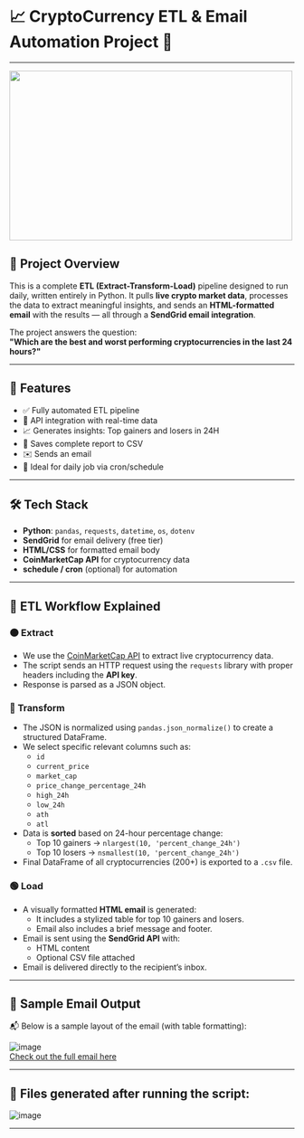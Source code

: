 # 📈 CryptoCurrency ETL & Email Automation Project 🚀
---
<img src = 'https://github.com/user-attachments/assets/8b49fd41-4390-469e-a137-6c69a32f154f' width = '500' height = '300'>

## 📘 Project Overview

This is a complete **ETL (Extract-Transform-Load)** pipeline designed to run daily, written entirely in Python. It pulls **live crypto market data**, processes the data to extract meaningful insights, and sends an **HTML-formatted email** with the results — all through a **SendGrid email integration**.

The project answers the question:  
**"Which are the best and worst performing cryptocurrencies in the last 24 hours?"**

---
## 🚀 Features

- ✅ Fully automated ETL pipeline
- 📡 API integration with real-time data
- 📈 Generates insights: Top gainers and losers in 24H
- 💾 Saves complete report to CSV
- ✉️ Sends an email
- 📅 Ideal for daily job via cron/schedule

---

## 🛠️ Tech Stack

- **Python**: `pandas`, `requests`, `datetime`, `os`, `dotenv`
- **SendGrid** for email delivery (free tier)
- **HTML/CSS** for formatted email body
- **CoinMarketCap API** for cryptocurrency data
- **schedule / cron** (optional) for automation

---
## 🔄 ETL Workflow Explained

### 🟠 Extract

- We use the [CoinMarketCap API](https://coinmarketcap.com/api/) to extract live cryptocurrency data.
- The script sends an HTTP request using the `requests` library with proper headers including the **API key**.
- Response is parsed as a JSON object.

### 🔵 Transform

- The JSON is normalized using `pandas.json_normalize()` to create a structured DataFrame.
- We select specific relevant columns such as:
  - `id`
  - `current_price`
  - `market_cap`
  - `price_change_percentage_24h`
  - `high_24h`
  - `low_24h`
  - `ath`
  - `atl`
- Data is **sorted** based on 24-hour percentage change:
  - Top 10 gainers → `nlargest(10, 'percent_change_24h')`
  - Top 10 losers → `nsmallest(10, 'percent_change_24h')`
- Final DataFrame of all cryptocurrencies (200+) is exported to a `.csv` file.

### 🟢 Load

- A visually formatted **HTML email** is generated:
  - It includes a stylized table for top 10 gainers and losers.
  - Email also includes a brief message and footer.
- Email is sent using the **SendGrid API** with:
  - HTML content
  - Optional CSV file attached
- Email is delivered directly to the recipient’s inbox.

---

## 📧 Sample Email Output

📬 Below is a sample layout of the email (with table formatting):

![image](https://github.com/user-attachments/assets/f4927f82-e983-4bbc-9de5-b6633124cfb0)<br>
[Check out the full email here](./Gmail-Top10CryptoCurrencytoInvestfor30-04-2025__17h37m25s.pdf)

---

## 📁 Files generated after running the script:

![image](https://github.com/user-attachments/assets/37be5dd3-6bc7-4dc3-928f-b2fe1b59f83b)


---

